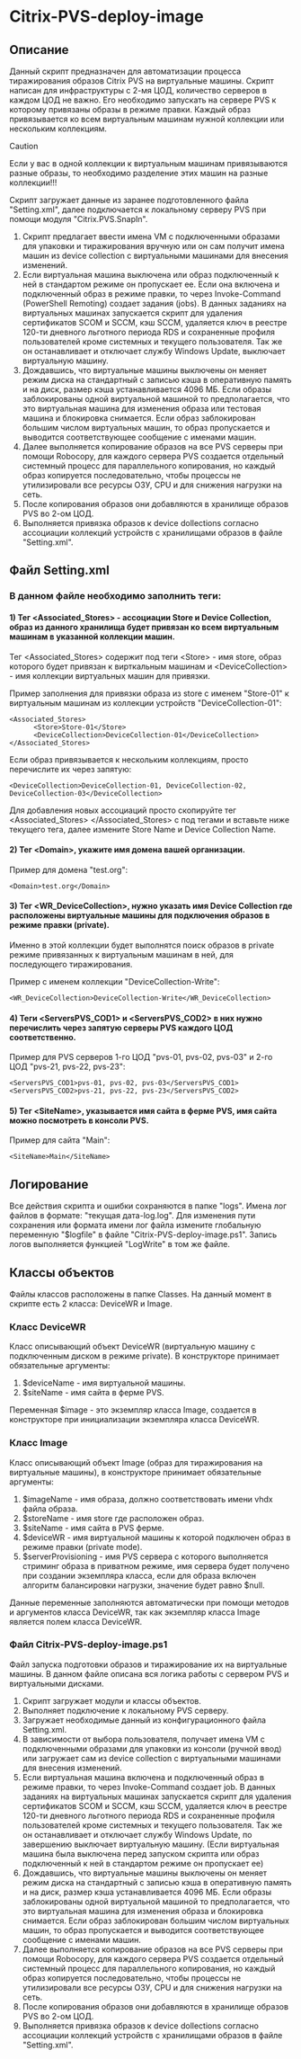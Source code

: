 # Citrix-PVS-deploy-image

## Описание

Данный скрипт предназначен для автоматизации процесса тиражирования образов Citrix PVS на виртуальные машины.
Скрипт написан для инфраструктуры с 2-мя ЦОД, количество серверов в каждом ЦОД не важно.
Его необходимо запускать на сервере PVS к которому привязаны образы в режиме правки.
Каждый образ привязывается ко всем виртуальным машинам нужной коллекции или нескольким коллекциям.
> [!CAUTION]
> Если у вас в одной коллекции к виртуальным машинам привязываются разные образы, то необходимо разделение этих машин на разные коллекции!!!

Скрипт загружает данные из заранее подготовленного файла "Setting.xml", далее подключается к локальному серверу PVS при помощи модуля "Citrix.PVS.SnapIn".
1) Скрипт предлагает ввести имена VM с подключенными образами для упаковки и тиражирования вручную или он сам получит имена машин из device collection с виртуальными машинами для внесения изменений.
2) Если виртуальная машина выключена или образ подключенный к ней в стандартом режиме он пропускает ее. Если она включена и подключенный образ в режиме правки, то через Invoke-Command (PowerShell Remoting) создает задания (jobs). В данных заданиях на виртуальных машинах запускается скрипт для удаления сертификатов SCOM и SCCM, кэш SCCM, удаляется ключ в реестре 120-ти дневного льготного периода RDS и сохраненные профиля пользователей кроме системных и текущего пользователя. Так же он останавливает и отключает службу Windows Update, выключает виртуальную машину.
3) Дождавшись, что виртуальные машины выключены он меняет режим диска на стандартный с записью кэша в оперативную память и на диск, размер кэша устанавливается 4096 МБ. Если образы заблокированы одной виртуальной машиной то предполагается, что это виртуальная машина для изменения образа или тестовая машина и блокировка снимается. Если образ заблокирован большим числом виртуальных машин, то образ пропускается и выводится соответствующее сообщение с именами машин.
5) Далее выполняется копирование образов на все PVS серверы при помощи Robocopy, для каждого сервера PVS создается отдельный системный процесс для параллельного копирования, но каждый образ копируется последовательно, чтобы процессы не утилизировали все ресурсы ОЗУ, CPU и для снижения нагрузки на сеть.
6) После копирования образов они добавляются в хранилище образов PVS во 2-ом ЦОД.
7) Выполняется привязка образов к device dollections согласно ассоциации коллекций устройств с хранилищами образов в файле "Setting.xml". 

## Файл Setting.xml

### В данном файле необходимо заполнить теги:
#### 1) Тег \<Associated_Stores> - ассоциации Store и Device Collection, образ из данного хранилища будет привязан ко всем виртуальным машинам в указанной коллекции машин.
Тег \<Associated_Stores> содержит под теги \<Store> - имя store, образ которого будет привязан к вирткальным машинам и \<DeviceCollection> - имя коллекции виртуальных машин для привязки.

Пример заполнения для привязки образа из store с именем "Store-01" к виртуальным машинам из коллекции устройств "DeviceCollection-01":
```
<Associated_Stores>
      <Store>Store-01</Store>
      <DeviceCollection>DeviceCollection-01</DeviceCollection>
</Associated_Stores>
 ```
 
Если образ привязывается к нескольким коллекциям, просто перечислите их через запятую:
```
<DeviceCollection>DeviceCollection-01, DeviceCollection-02, DeviceCollection-03</DeviceCollection>
```
Для добавления новых ассоциаций просто скопируйте тег <Associated_Stores> </Associated_Stores> с под тегами и вставьте ниже текущего тега, далее измените Store Name и Device Collection Name.

   
#### 2) Тег \<Domain>, укажите имя домена вашей организации.

Пример для домена "test.org":
```
<Domain>test.org</Domain>
```
   
#### 3) Тег \<WR_DeviceCollection>, нужно указать имя Device Collection где расположены виртуальные машины для подключения образов в режиме правки (private).
Именно в этой коллекции будет выполнятся поиск образов в private режиме привязанных к виртуальным машинам в ней, для последующего тиражирования.

Пример с именем коллекции "DeviceCollection-Write":
```
<WR_DeviceCollection>DeviceCollection-Write</WR_DeviceCollection>
```
   
#### 4) Теги \<ServersPVS_COD1> и \<ServersPVS_COD2> в них нужно перечислить через запятую серверы PVS каждого ЦОД соответственно.

Пример для PVS серверов 1-го ЦОД "pvs-01, pvs-02, pvs-03" и 2-го ЦОД "pvs-21, pvs-22, pvs-23":
```
<ServersPVS_COD1>pvs-01, pvs-02, pvs-03</ServersPVS_COD1>
<ServersPVS_COD2>pvs-21, pvs-22, pvs-23</ServersPVS_COD2>
```
   
#### 5) Тег \<SiteName>, указывается имя сайта в ферме PVS, имя сайта можно посмотреть в консоли PVS.

Пример для сайта "Main":
```
<SiteName>Main</SiteName>
```

## Логирование

Все действия скрипта и ошибки сохраняются в папке "logs".
Имена лог файлов в формате: "текущая дата-log.log".
Для изменения пути сохранения или формата имени лог файла измените глобальную переменную "$logfile" в файле "Citrix-PVS-deploy-image.ps1".
Запись логов выполняется функцией "LogWrite" в том же файле.

## Классы объектов
Файлы классов расположены в папке Classes.
На данный момент в скрипте есть 2 класса: DeviceWR и Image.

### Класс DeviceWR
Класс описывающий объект DeviceWR (виртуальную машину с подключенным диском в режиме private). В конструкторе принимает обязательные аргументы:
1) $deviceName - имя виртуальной машины.
2) $siteName - имя сайта в ферме PVS.

Переменная $image - это экземпляр класса Image, создается в конструкторе при инициализации экземпляра класса DeviceWR.

### Класс Image
Класс описывающий объект Image (образ для тиражирования на виртуальные машины), в конструкторе принимает обязательные аргументы:
1) $imageName - имя образа, должно соответствовать имени vhdx файла образа.
2) $storeName - имя store где расположен образ.
3) $siteName - имя сайта в PVS ферме.
4) $deviceWR - имя виртуальной машины к которой подключен образ в режиме правки (private mode).
5) $serverProvisioning - имя PVS сервера с которого выполняется стриминг образа в приватном режиме, имя сервера будет получено при создании экземпляра класса, если для образа включен алгоритм балансировки нагрузки, значение будет равно $null.

Данные переменные заполняются автоматически при помощи методов и аргументов класса DeviceWR, так как экземпляр класса Image является полем класса DeviceWR.


### Файл Citrix-PVS-deploy-image.ps1
Файл запуска подготовки образов и тиражирование их на виртуальные машины.
В данном файле описана вся логика работы с сервером PVS и виртуальными дисками.
1) Скрипт загружает модули и классы объектов.
2) Выполняет подключение к локальному PVS серверу.
3) Загружает необходимые данный из конфигурационного файла Setting.xml.
4) В зависимости от выбора пользователя, получает имена VM с подключенными образами для упаковки из консоли (ручной ввод) или загружает сам из device collection с виртуальными машинами для внесения изменений.
5) Если виртуальная машина включена и подключенный образ в режиме правки, то через Invoke-Command создает job. В данных заданиях на виртуальных машинах запускается скрипт для удаления сертификатов SCOM и SCCM, кэш SCCM, удаляется ключ в реестре 120-ти дневного льготного периода RDS и сохраненные профиля пользователей кроме системных и текущего пользователя. Так же он останавливает и отключает службу Windows Update, по завершению выключает виртуальную машину. (Если виртуальная машина была выключена перед запуском скрипта или образ подключенный к ней в стандартом режиме он пропускает ее)
6) Дождавшись, что виртуальные машины выключены он меняет режим диска на стандартный с записью кэша в оперативную память и на диск, размер кэша устанавливается 4096 МБ. Если образы заблокированы одной виртуальной машиной то предполагается, что это виртуальная машина для изменения образа и блокировка снимается. Если образ заблокирован большим числом виртуальных машин, то образ пропускается и выводится соответствующее сообщение с именами машин.
7) Далее выполняется копирование образов на все PVS серверы при помощи Robocopy, для каждого сервера PVS создается отдельный системный процесс для параллельного копирования, но каждый образ копируется последовательно, чтобы процессы не утилизировали все ресурсы ОЗУ, CPU и для снижения нагрузки на сеть.
8) После копирования образов они добавляются в хранилище образов PVS во 2-ом ЦОД.
9) Выполняется привязка образов к device dollections согласно ассоциации коллекций устройств с хранилищами образов в файле "Setting.xml".



